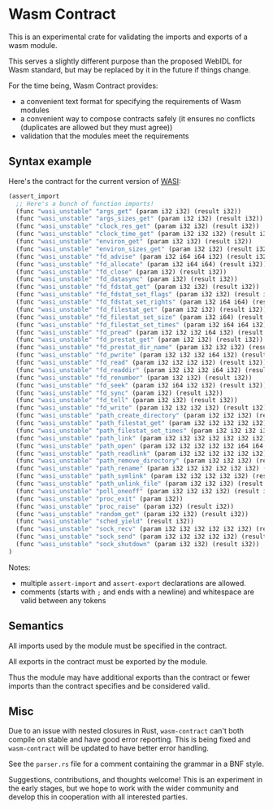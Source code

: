 # Wasm Contract

This is an experimental crate for validating the imports and exports of a wasm module.

This serves a slightly different purpose than the proposed WebIDL for Wasm standard, but may be replaced by it in the future if things change.

For the time being, Wasm Contract provides:

- a convenient text format for specifying the requirements of Wasm modules
- a convenient way to compose contracts safely (it ensures no conflicts (duplicates are allowed but they must agree))
- validation that the modules meet the requirements

## Syntax example

Here's the contract for the current version of [WASI](https://github.com/WebAssembly/WASI):

```lisp
(assert_import
  ;; Here's a bunch of function imports!
  (func "wasi_unstable" "args_get" (param i32 i32) (result i32))
  (func "wasi_unstable" "args_sizes_get" (param i32 i32) (result i32))
  (func "wasi_unstable" "clock_res_get" (param i32 i32) (result i32))
  (func "wasi_unstable" "clock_time_get" (param i32 i32 i32) (result i32))
  (func "wasi_unstable" "environ_get" (param i32 i32) (result i32))
  (func "wasi_unstable" "environ_sizes_get" (param i32 i32) (result i32))
  (func "wasi_unstable" "fd_advise" (param i32 i64 i64 i32) (result i32))
  (func "wasi_unstable" "fd_allocate" (param i32 i64 i64) (result i32))
  (func "wasi_unstable" "fd_close" (param i32) (result i32))
  (func "wasi_unstable" "fd_datasync" (param i32) (result i32))
  (func "wasi_unstable" "fd_fdstat_get" (param i32 i32) (result i32))
  (func "wasi_unstable" "fd_fdstat_set_flags" (param i32 i32) (result i32))
  (func "wasi_unstable" "fd_fdstat_set_rights" (param i32 i64 i64) (result i32))
  (func "wasi_unstable" "fd_filestat_get" (param i32 i32) (result i32))
  (func "wasi_unstable" "fd_filestat_set_size" (param i32 i64) (result i32))
  (func "wasi_unstable" "fd_filestat_set_times" (param i32 i64 i64 i32) (result i32))
  (func "wasi_unstable" "fd_pread" (param i32 i32 i32 i64 i32) (result i32))
  (func "wasi_unstable" "fd_prestat_get" (param i32 i32) (result i32))
  (func "wasi_unstable" "fd_prestat_dir_name" (param i32 i32 i32) (result i32))
  (func "wasi_unstable" "fd_pwrite" (param i32 i32 i32 i64 i32) (result i32))
  (func "wasi_unstable" "fd_read" (param i32 i32 i32 i32) (result i32))
  (func "wasi_unstable" "fd_readdir" (param i32 i32 i32 i64 i32) (result i32))
  (func "wasi_unstable" "fd_renumber" (param i32 i32) (result i32))
  (func "wasi_unstable" "fd_seek" (param i32 i64 i32 i32) (result i32))
  (func "wasi_unstable" "fd_sync" (param i32) (result i32))
  (func "wasi_unstable" "fd_tell" (param i32 i32) (result i32))
  (func "wasi_unstable" "fd_write" (param i32 i32 i32 i32) (result i32))
  (func "wasi_unstable" "path_create_directory" (param i32 i32 i32) (result i32))
  (func "wasi_unstable" "path_filestat_get" (param i32 i32 i32 i32 i32) (result i32))
  (func "wasi_unstable" "path_filestat_set_times" (param i32 i32 i32 i32 i64 i64 i32) (result i32))
  (func "wasi_unstable" "path_link" (param i32 i32 i32 i32 i32 i32 i32) (result i32))
  (func "wasi_unstable" "path_open" (param i32 i32 i32 i32 i32 i64 i64 i32 i32) (result i32))
  (func "wasi_unstable" "path_readlink" (param i32 i32 i32 i32 i32 i32) (result i32))
  (func "wasi_unstable" "path_remove_directory" (param i32 i32 i32) (result i32))
  (func "wasi_unstable" "path_rename" (param i32 i32 i32 i32 i32 i32) (result i32))
  (func "wasi_unstable" "path_symlink" (param i32 i32 i32 i32 i32) (result i32))
  (func "wasi_unstable" "path_unlink_file" (param i32 i32 i32) (result i32))
  (func "wasi_unstable" "poll_oneoff" (param i32 i32 i32 i32) (result i32))
  (func "wasi_unstable" "proc_exit" (param i32))
  (func "wasi_unstable" "proc_raise" (param i32) (result i32))
  (func "wasi_unstable" "random_get" (param i32 i32) (result i32))
  (func "wasi_unstable" "sched_yield" (result i32))
  (func "wasi_unstable" "sock_recv" (param i32 i32 i32 i32 i32 i32) (result i32))
  (func "wasi_unstable" "sock_send" (param i32 i32 i32 i32 i32) (result i32))
  (func "wasi_unstable" "sock_shutdown" (param i32 i32) (result i32))
)
```


Notes:
- multiple `assert-import` and `assert-export` declarations are allowed.
- comments (starts with `;` and ends with a newline) and whitespace are valid between any tokens

## Semantics

All imports used by the module must be specified in the contract.

All exports in the contract must be exported by the module.

Thus the module may have additional exports than the contract or fewer imports than the contract specifies and be considered valid.


## Misc

Due to an issue with nested closures in Rust, `wasm-contract` can't both compile on stable and have good error reporting. This is being fixed and `wasm-contract` will be updated to have better error handling.

See the `parser.rs` file for a comment containing the grammar in a BNF style.

Suggestions, contributions, and thoughts welcome! This is an experiment in the early stages, but we hope to work with the wider community and develop this in cooperation with all interested parties.
